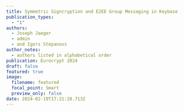 ```yaml
---
title: Symmetric Signcryption and E2EE Group Messaging in Keybase
publication_types:
  - "1"
authors:
  - Joseph Jaeger
  - admin
  - and Igors Stepanovs
author_notes:
  - authors listed in alphabetical order
publication: Eurocrypt 2024
draft: false
featured: true
image:
  filename: featured
  focal_point: Smart
  preview_only: false
date: 2024-02-19T17:21:28.713Z
---
```

